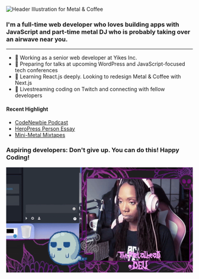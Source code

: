 ![Header Illustration for Metal & Coffee](banner.png)
### I'm a full-time web developer who loves building apps with JavaScript and part-time metal DJ who is probably taking over an airwave near you. 
<hr>

- 🔭 Working as a senior web developer at Yikes Inc.
- 📝 Preparing for talks at upcoming WordPress and JavaScript-focused tech conferences
- 🌱 Learning React.js deeply. Looking to redesign Metal & Coffee with Next.js
- 👯 Livestreaming coding on Twitch and connecting with fellow developers

#### Recent Highlight
- [CodeNewbie Podcast](https://www.codenewbie.org/podcast/what-does-wordpress-development-look-like)
- [HeroPress Person Essay](https://heropress.com/essays/believe-in-yourself/)
- [Mini-Metal Mixtapes](https://www.mixcloud.com/metalandcoffee/)

### Aspiring developers: Don't give up. You can do this! Happy Coding!
![Celebrating solving a code problem](yeah.gif)

<!-- Add Social Media Icons -->

